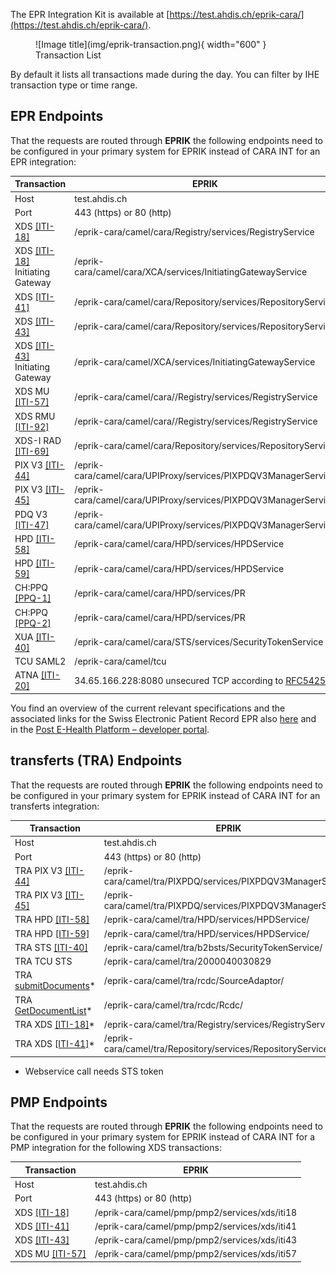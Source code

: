 The EPR Integration Kit is available at [https://test.ahdis.ch/eprik-cara/](https://test.ahdis.ch/eprik-cara/).

<figure markdown>
  ![Image title](img/eprik-transaction.png){ width="600" }
  <figcaption>Transaction List</figcaption>
</figure>
By default it lists all transactions made during the day. You can filter by IHE transaction type or time range.

## EPR Endpoints

That the requests are routed through **EPRIK** the following endpoints need to be configured in your primary system
for EPRIK instead of CARA INT for an EPR integration:


Transaction  | EPRIK          
------------ | -------------  
Host         | test.ahdis.ch  
Port         | 443 (https) or 80 (http)    
XDS [[ITI-18]](https://profiles.ihe.net/ITI/TF/Volume2/ITI-18.html)   |  /eprik-cara/camel/cara/Registry/services/RegistryService 
XDS [[ITI-18]](https://profiles.ihe.net/ITI/TF/Volume2/ITI-18.html) Initiating Gateway  |  /eprik-cara/camel/cara/XCA/services/InitiatingGatewayService  
XDS [[ITI-41]](https://profiles.ihe.net/ITI/TF/Volume2/ITI-41.html)   | /eprik-cara/camel/cara/Repository/services/RepositoryService
XDS [[ITI-43]](https://profiles.ihe.net/ITI/TF/Volume2/ITI-43.html)   | /eprik-cara/camel/cara/Repository/services/RepositoryService
XDS [[ITI-43]](https://profiles.ihe.net/ITI/TF/Volume2/ITI-43.html) Initiating Gateway  | /eprik-cara/camel/XCA/services/InitiatingGatewayService
XDS MU [[ITI-57]](https://profiles.ihe.net/ITI/TF/Volume2/ITI-57.html)   | /eprik-cara/camel/cara//Registry/services/RegistryService
XDS RMU [[ITI-92]](https://profiles.ihe.net/ITI/TF/Volume2/ITI-92.html)   | /eprik-cara/camel/cara//Registry/services/RegistryService
XDS-I RAD [[ITI-69]](https://www.ihe.net/uploadedFiles/Documents/Radiology/IHE_RAD_TF_Vol2.pdf)   | /eprik-cara/camel/cara/Repository/services/RepositoryService
PIX V3 [[ITI-44]](https://profiles.ihe.net/ITI/TF/Volume2/ITI-44.html)   | /eprik-cara/camel/cara/UPIProxy/services/PIXPDQV3ManagerService
PIX V3 [[ITI-45]](https://profiles.ihe.net/ITI/TF/Volume2/ITI-45.html)   | /eprik-cara/camel/cara/UPIProxy/services/PIXPDQV3ManagerService
PDQ V3 [[ITI-47]](https://profiles.ihe.net/ITI/TF/Volume2/ITI-47.html)   | /eprik-cara/camel/cara/UPIProxy/services/PIXPDQV3ManagerService
HPD [[ITI-58]](https://profiles.ihe.net/ITI/TF/Volume2/ITI-58.html)   | /eprik-cara/camel/cara/HPD/services/HPDService
HPD [[ITI-59]](https://profiles.ihe.net/ITI/TF/Volume2/ITI-598.html)   | /eprik-cara/camel/cara/HPD/services/HPDService
CH:PPQ [[PPQ-1]](https://www.bag.admin.ch/dam/bag/de/dokumente/nat-gesundheitsstrategien/strategie-ehealth/gesetzgebung-elektronisches-patientendossier/gesetze/ergaenzung_2.1_anhang_5_epdv_edi_ausgabe_4.pdf.download.pdf/EPDV-EDI_Anhang_5_E2.1_DE_Ausgabe_4.pdf)   |  /eprik-cara/camel/cara/HPD/services/PR
CH:PPQ [[PPQ-2]](https://www.bag.admin.ch/dam/bag/de/dokumente/nat-gesundheitsstrategien/strategie-ehealth/gesetzgebung-elektronisches-patientendossier/gesetze/ergaenzung_2.1_anhang_5_epdv_edi_ausgabe_4.pdf.download.pdf/EPDV-EDI_Anhang_5_E2.1_DE_Ausgabe_4.pdf)   | /eprik-cara/camel/cara/HPD/services/PR
XUA [[ITI-40]](https://www.bag.admin.ch/dam/bag/de/dokumente/nat-gesundheitsstrategien/strategie-ehealth/gesetzgebung-elektronisches-patientendossier/gesetze/anhang_5_ergaenzung_1_epdv_edi_ausgabe_4.pdf.download.pdf/EPDV-EDI_Anhang_5_E1_DE_Ausgabe_4.pdf)   | /eprik-cara/camel/cara/STS/services/SecurityTokenService
TCU SAML2 | /eprik-cara/camel/tcu
ATNA [[ITI-20]](https://profiles.ihe.net/ITI/TF/Volume2/ITI-20.html)   | 34.65.166.228:8080 unsecured TCP according to [RFC5425](https://www.rfc-editor.org/rfc/rfc5425)

You find an overview of the current relevant specifications and the associated links for the Swiss Electronic Patient Record EPR also [here](https://www.e-health-suisse.ch/en/technik-semantik/epr-projectathon/epr-programming-aids/relevant-specifications.html) and in the [Post E-Health Platform – developer portal](https://developer.post.ch/en/e-health).


## transferts (TRA) Endpoints

That the requests are routed through **EPRIK** the following endpoints need to be configured in your primary system
for EPRIK instead of CARA INT for an transferts integration:


Transaction  | EPRIK          
------------ | -------------  
Host         | test.ahdis.ch  
Port         | 443 (https) or 80 (http)    
TRA PIX V3 [[ITI-44]](https://profiles.ihe.net/ITI/TF/Volume2/ITI-44.html)   | /eprik-cara/camel/tra/PIXPDQ/services/PIXPDQV3ManagerService
TRA PIX V3 [[ITI-45]](https://profiles.ihe.net/ITI/TF/Volume2/ITI-45.html)   | /eprik-cara/camel/tra/PIXPDQ/services/PIXPDQV3ManagerService
TRA HPD [[ITI-58]](https://profiles.ihe.net/ITI/TF/Volume2/ITI-58.html)   | /eprik-cara/camel/tra/HPD/services/HPDService/
TRA HPD [[ITI-59]](https://profiles.ihe.net/ITI/TF/Volume2/ITI-598.html)   | /eprik-cara/camel/tra/HPD/services/HPDService/
TRA STS [[ITI-40]](https://profiles.ihe.net/ITI/TF/Volume2/ITI-40.html)   |  /eprik-cara/camel/tra/b2bsts/SecurityTokenService/
TRA TCU STS | /eprik-cara/camel/tra/2000040030829
TRA [submitDocuments](transferts/wsdl/SourceAdaptorService.wsdl)* | /eprik-cara/camel/tra/rcdc/SourceAdaptor/
TRA [GetDocumentList](transferts/wsdl/RecipientCentricDocumentConsumer.wsdl)* | /eprik-cara/camel/tra/rcdc/Rcdc/
TRA XDS [[ITI-18]](https://profiles.ihe.net/ITI/TF/Volume2/ITI-18.html)*   |  /eprik-cara/camel/tra/Registry/services/RegistryService
TRA XDS [[ITI-41]](https://profiles.ihe.net/ITI/TF/Volume2/ITI-41.html)*   | /eprik-cara/camel/tra/Repository/services/RepositoryService

* Webservice call needs STS token


## PMP Endpoints

That the requests are routed through **EPRIK** the following endpoints need to be configured in your primary system
for EPRIK instead of CARA INT for a PMP integration for the following XDS transactions:


Transaction  | EPRIK          
------------ | -------------  
Host         | test.ahdis.ch  
Port         | 443 (https) or 80 (http)    
XDS [[ITI-18]](https://profiles.ihe.net/ITI/TF/Volume2/ITI-18.html)   | /eprik-cara/camel/pmp/pmp2/services/xds/iti18
XDS [[ITI-41]](https://profiles.ihe.net/ITI/TF/Volume2/ITI-41.html)   | /eprik-cara/camel/pmp/pmp2/services/xds/iti41
XDS [[ITI-43]](https://profiles.ihe.net/ITI/TF/Volume2/ITI-43.html)   | /eprik-cara/camel/pmp/pmp2/services/xds/iti43
XDS MU [[ITI-57]](https://profiles.ihe.net/ITI/TF/Volume2/ITI-57.html)   | /eprik-cara/camel/pmp/pmp2/services/xds/iti57
